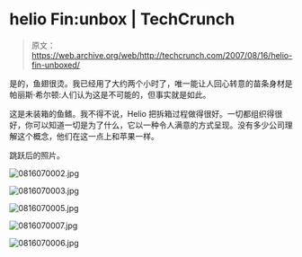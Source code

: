 # helio Fin:unbox | TechCrunch

> 原文：<https://web.archive.org/web/http://techcrunch.com/2007/08/16/helio-fin-unboxed/>

是的，鱼翅很烫。我已经用了大约两个小时了，唯一能让人回心转意的苗条身材是帕丽斯·希尔顿:人们认为这是不可能的，但事实就是如此。

这是未装箱的鱼鳍。我不得不说，Helio 把拆箱过程做得很好。一切都组织得很好，你可以知道一切是为了什么，它以一种令人满意的方式呈现。没有多少公司理解这个概念，他们在这一点上和苹果一样。

跳跃后的照片。

![0816070002.jpg](img/830f4063b862dc5bff57da1c4df873c4.png)

![0816070003.jpg](img/a8343d9c6703f9809674bddcee05361a.png)

![0816070005.jpg](img/9635c534618030b0caa189643a4db99f.png)

![0816070007.jpg](img/84ad5fe8bc6899e4700708f1ed83f956.png)

![0816070006.jpg](img/94c1f8f869cb229b8d5163ed3bd4ffb2.png)